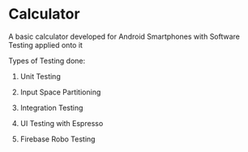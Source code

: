 # Calculator
A basic calculator developed for Android Smartphones with Software Testing applied onto it

  
Types of Testing done:

1. Unit Testing

2. Input Space Partitioning

3. Integration Testing

4. UI Testing with Espresso

5. Firebase Robo Testing
